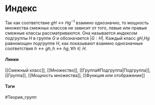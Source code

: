 # Индекс
Так как соответствие $gH\leftrightarrow Hg^{-1}$ взаимно однозначно, то мощность множества смежных классов не зависит от того, левые или правые смежные классы рассматриваются. Она называется *индексом* подгруппы $H$ в группе $G$ и обозначается $|G:H|$.
Каждый класс $gH$,$Hg$ равномощен подгруппе $H$, как показывают взаимно однозначные соответствия $h\leftrightarrow gh,h\leftrightarrow hg,\forall h\in H$.

#### Линки
[[Смежный класс]],
[[Множество]],
[[Группа#Подгруппа|Подгруппа]],
[[Группа]],
[[Мощность множества]],
[[Функция или отображение]]
#### Тэги 
 #Теория_групп 